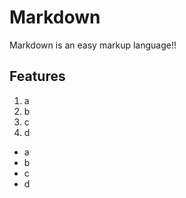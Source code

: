 # Markdown

Markdown is an easy markup language!!

## Features

1. a
2. b
3. c
4. d

- a
- b
- c
- d
